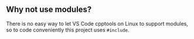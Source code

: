 

## Why not use modules?
There is no easy way to let VS Code cpptools on Linux to support modules, so to code conveniently this project uses `#include`.
